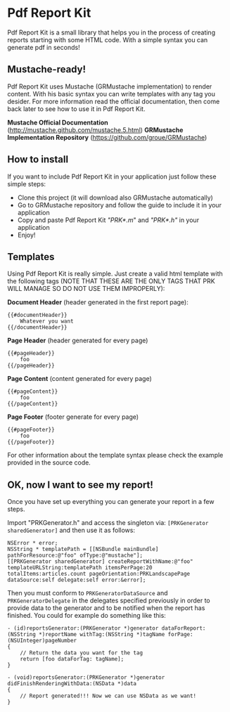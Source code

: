 # Pdf Report Kit
Pdf Report Kit is a small library that helps you in the process of creating reports starting with some HTML code. With a simple syntax you can generate pdf in seconds!

## Mustache-ready!
Pdf Report Kit uses Mustache (GRMustache implementation) to render content. With his basic syntax you can write templates with any tag you desider. For more information read the official documentation, then come back later to see how to use it in Pdf Report Kit.

**Mustache Official Documentation** (http://mustache.github.com/mustache.5.html)
**GRMustache Implementation Repository** (https://github.com/groue/GRMustache)


## How to install
If you want to include Pdf Report Kit in your application just follow these simple steps:

- Clone this project (it will download also GRMustache automatically)
- Go to GRMustache repository and follow the guide to include it in your application
- Copy and paste Pdf Report Kit *"PRK\*.m*" and *"PRK\*.h"* in your application
- Enjoy!

## Templates
Using Pdf Report Kit is really simple. Just create a valid html template with the following tags (NOTE THAT THESE ARE THE ONLY TAGS THAT PRK WILL MANAGE SO DO NOT USE THEM IMPROPERLY):

**Document Header** (header generated in the first report page):

	{{#documentHeader}}
		Whatever you want
	{{/documentHeader}}

**Page Header** (header generated for every page)
		
	{{#pageHeader}}
		foo
	{{/pageHeader}}
		
**Page Content** (content generated for every page)

	{{#pageContent}}
		foo
	{{/pageContent}}

**Page Footer** (footer generate for every page)

	{{#pageFooter}}
		foo
	{{/pageFooter}}
	
For other information about the template syntax please check the example provided in the source code.

## OK, now I want to see my report!
Once you have set up everything you can generate your report in a few steps.

Import "PRKGenerator.h" and access the singleton via: `[PRKGenerator sharedGenerator]` and then use it as follows:

	NSError * error;    
    NSString * templatePath = [[NSBundle mainBundle] pathForResource:@"foo" ofType:@"mustache"];
    [[PRKGenerator sharedGenerator] createReportWithName:@"foo" templateURLString:templatePath itemsPerPage:20 totalItems:articles.count pageOrientation:PRKLandscapePage dataSource:self delegate:self error:&error];

Then you must conform to `PRKGeneratorDataSource` and `PRKGeneratorDelegate` in the delegates specified previously in order to provide data to the generator and to be notified when the report has finished. You could for example do something like this:

	- (id)reportsGenerator:(PRKGenerator *)generator dataForReport:(NSString *)reportName withTag:(NSString *)tagName forPage:(NSUInteger)pageNumber
	{
		// Return the data you want for the tag
	    return [foo dataForTag: tagName];
	}

	- (void)reportsGenerator:(PRKGenerator *)generator didFinishRenderingWithData:(NSData *)data
	{
		// Report generated!!! Now we can use NSData as we want!
	}